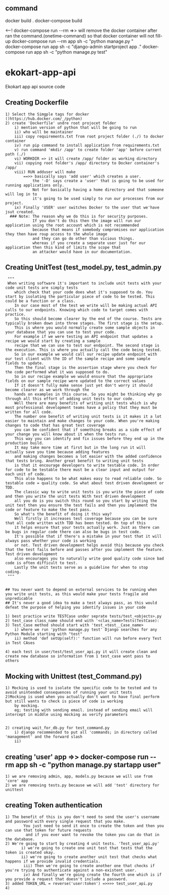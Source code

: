 ## command
docker build .
docker-compose build

<--! docker-compose run --rm =>> will remove the docker container after ran the command.(onetime-command) so that docker container will not fill-up
docker-compose run --rm app sh -c "python manage.py <your required keyword>"  
docker-compose run app sh -c "django-admin startproject app ."
docker-compose run app sh -c "python manage.py test"

# ekokart-app-api
Ekokart app api source code

## Creating Dockerfile
    1) Select the Simgple tags for docker ()https://hub.docker.com/_/python)
    2) create 'Dockerfile' undre root projocet folder
        i) mention version of python that will be going to run
        ii) who will be maintainer
        iii) copy requirements.txt from root project folder (./) to docker container
        iv) run pip command to install application from requirements.txt
        v) run command 'mkdir /app' to create folder 'app' before current path (./)
        vi) WORKDIR => it will create /app/ folder as working directory 
        vii) copying root folder's /app/ directory to Docker container's /app/
        viii) RUN adduser will make 
            ==>> basically says 'add user' which creates a user.
                the '-D' says create a 'user' that is going to be used for running applications only.
                Not for basically having a home directory and that someone will log in to 
                it's going to be used simply to run our processes from our project.
        ix) Finally 'USER' user switches Docker to the user that we'have jsut created.
      ### Note: The reason why we do this is for security purposes.
                If you don't do this then the image will run our application using the root account which is not recommended
                because that means if somebody compromises our application they then have roup access to the whole image
                and they can go do other than vicious things.
                whereas if you create a separate user just for our application then this kind of limits the scope that
                an attacker would have in our documentation.

## Creating UnitTest (test_model.py, test_admin.py
     """
     When writing software it's important to include unit tests with your code unit tests are simply tests 
        which check that your code does what it's supposed to do. You start by isolating the particular piece of code to be tested. This could be a function or a class.
        In our case most of the test we write will be making actual API calls to our endpoints. Knowing which code to target comes with practice.
        So this should become clearer by the end of the course. Tests are typically broken down into three stages. The first stage is the setup.
        This is where you would normally create some sample objects in your database that you can use to test your code.
        For example if we were testing an API endpoint that updates a recipe we would start by creating a sample
        recipe that we can use to test our endpoint. The second stage is the execution. This is where you actually call the code being tested.
        So in our example we would call our recipe update endpoint with our test client with the ID of the sample recipe and some sample fields to update.
        Then the final stage is the assertion stage where you check for the code performed what it was supposed to do.
        So in our recipe example we would ensure that the appropriate fields on our sample recipe were updated to the correct values
        If it doesn't fully make sense just yet don't worry it should become clearer as we work through the
        hands on examples in this course. So you might be thinking why go through all this effort of adding unit tests to our code.
        Well there are many benefits of writing unit tests which is why most professional development teams have a policy that they must be written for all code.
        The number one benefit of writing unit tests is it makes it a lot easier to maintain and make changes to your code. When you're making changes to code that has great test coverage
        you can be confident that if something breaks as a side effect of your change you will know about it when the tests run.
        This way you can identify and fix issues before they end up in the production build.
        It may take more time at first but in the long run it will actually save you time because adding features
        and making changes becomes a lot easier with the added confidence that tests bring. Another great benefit to writing unit tests
        is that it encourage developers to write testable code. In order for code to be testable there must be a clear input and output for each unit of code.
        This also happens to be what makes easy to read reliable code. So testable code = quality code. So what about test driven development or TDD.
        The classic way to write unit tests is you write the piece of code and then you write the unit tests With test driven development
        all you do is you switch this round so you start by writing the unit test then you ensure the test fails and then you implement the code or feature to make the test pass.
        So what's the benefit of doing it this way?
        Well firstly it increases test coverage because you can be sure that all code written with TDD has been tested. On top of this
        it helps ensure that your tests actually work. Just as there can be bugs in regular code there can also be bugs in test code.
        It's possible that if there's a mistake in your test that it will always pass whether your code is working
        or not. Test driven development helps avoid this because you check that the test fails before and passes after you implement the feature. Test driven development
        also encourages you to naturally write good quality code since bad code is often difficult to test. 
        Lastly the unit tests serve as a guideline for when to stop coding.
     """


    ## You never want to depend on external services to be running when you write unit tests, as this would make your tests fragile and unpredicable
    ## It's never a good idea to make a test always pass, as this would defeat the purpose of helping you identify issues in your code
        
    1) best practice write TESTCase under seprate tests/test_<objects>.py 
    2) test_case class_name should end with '<clas_name>Tests(TestCase):
    3) Test_Case method should start with 'test_<test__Case_name>
        i) where we run 'python manage.py test' Django searches for any Python Module starting with "test"
        ii) method 'def setUp(self):' function will run before every Test in Test CAses
        
    4) each test in user/test/test_user_api.py it will create clean and create new database so information from 1 test_case wont pass to others
    

## Mocking with Unittest (test_Command.py)
    1) Mocking is used to isolate the specific code to be tested and to avoid unintended consequences of running your unit tests
    2)Mocking is used when you actually don't want to have final perform but still wants to check is piece of code is working
        by mocking.
        eg; testing with sending email. instead of sending email will intercept in middle using mocking as verify parameters
    
    
    2) creating wait_for_db.py for test_command.py
        i) django recommended to put all 'commands; in directory called 'management' and the forward slash
        ii) 
  
## creating 'user' app =>> docker-compose run --rm app sh -c "python manage.py startapp user"
    1) we are removing admin, app, models.py because we will use from 'core' app
    2) we are removing tests.py because we will add 'test' directory for unittest
    
## creating Token authentication 
    1) The benefit of this is you don't need to send the user's username and password with every single request that you make.
            You just need to send it once to create the token and then you can use that token for future requests
             and if you ever want to revoke the token you can do that in the database.
    2) We're going to start by creating 4 unit tests. 'Test_user_api.py'
           i) we're going to create one unit test that tests that the token is created okay.
           ii) we're going to create another unit test that checks what happens if we provide invalid credentials.
            iii) Then we're going to create another one that checks if you're trying to authenticate against a non-existent user.
            iv) And finally we're going create the fourth one which is if you provide a request that doesn't include a password.
    3) added TOKEN_URL = reverse('user:token') =>>>> test_user_api.py
    4)   
    
